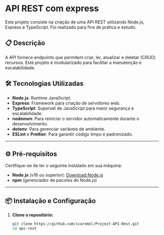 # API REST com express

Este projeto consiste na criação de uma API REST utilizando Node.js, Express e TypeScript. Foi realizado para fins de prática e estudo.

## 📋 Descrição

A API fornece endpoints que permitem criar, ler, atualizar e deletar (CRUD) recursos. Este projeto é modularizado para facilitar a manutenção e escalabilidade.

## 🛠️ Tecnologias Utilizadas

- **Node.js**: Runtime JavaScript.
- **Express**: Framework para criação de servidores web.
- **TypeScript**: Superset de JavaScript para maior segurança e escalabilidade.
- **nodemon**: Para reiniciar o servidor automaticamente durante o desenvolvimento.
- **dotenv**: Para gerenciar variáveis de ambiente.
- **ESLint** e **Prettier**: Para garantir código limpo e padronizado.

---

## ⚙️ Pré-requisitos

Certifique-se de ter o seguinte instalado em sua máquina:

- **Node.js** (v16 ou superior): [Download Node.js](https://nodejs.org/)
- **npm** (gerenciador de pacotes do Node.js)

---

## 📦 Instalação e Configuração

1. **Clone o repositório:**
   ```bash
   git clone https://github.com/icaromol/Project-API-Rest.git
   cd api-rest
   ```
